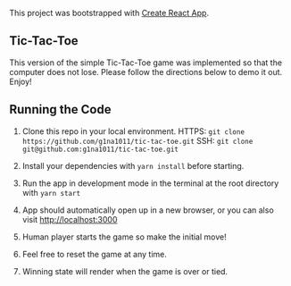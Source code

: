 
This project was bootstrapped with [Create React App](https://github.com/facebook/create-react-app).

## Tic-Tac-Toe
This version of the simple Tic-Tac-Toe game was implemented so that the computer does not lose. Please follow the directions below to demo it out. Enjoy!

## Running the Code
1. Clone this repo in your local environment.
	HTTPS: `git clone https://github.com/g1na1011/tic-tac-toe.git`
	SSH: `git clone git@github.com:g1na1011/tic-tac-toe.git`

2. Install your dependencies with `yarn install` before starting.

3. Run the app in development mode in the terminal at the root directory with `yarn start`

4. App should automatically open up in a new browser, or you can also visit [http://localhost:3000](http://localhost:3000)

5. Human player starts the game so make the initial move!

6. Feel free to reset the game at any time.

7. Winning state will render when the game is over or tied.
